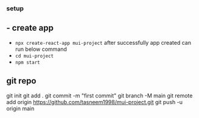 ### setup
## - create app
- `npx create-react-app mui-project`
after successfully app created can run below command
- `cd mui-project`
- `npm start`

## git repo
git init
git add .
git commit -m "first commit"
git branch -M main
git remote add origin https://github.com/tasneem1998/mui-project.git
git push -u origin main